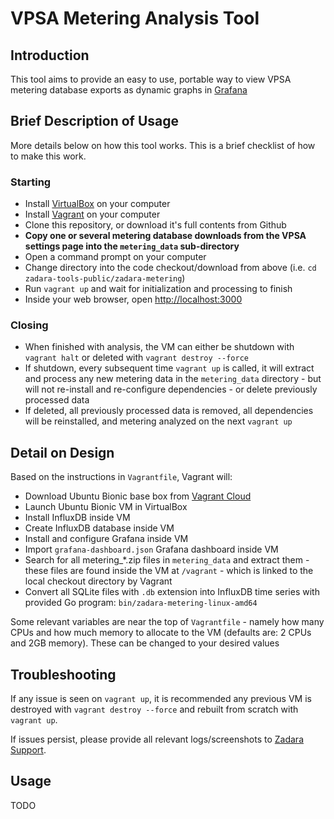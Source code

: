 # VPSA Metering Analysis Tool

## Introduction

This tool aims to provide an easy to use, portable way to view VPSA metering database exports as dynamic graphs in [Grafana](https://grafana.com/)

## Brief Description of Usage

More details below on how this tool works.  This is a brief checklist of how to make this work.

### Starting
- Install [VirtualBox](https://www.virtualbox.org/) on your computer
- Install [Vagrant](https://www.vagrantup.com/) on your computer
- Clone this repository, or download it's full contents from Github
- **Copy one or several metering database downloads from the VPSA settings page into the `metering_data` sub-directory**
- Open a command prompt on your computer
- Change directory into the code checkout/download from above (i.e. `cd zadara-tools-public/zadara-metering`)
- Run `vagrant up` and wait for initialization and processing to finish
- Inside your web browser, open [http://localhost:3000](http://localhost:3000)

### Closing
- When finished with analysis, the VM can either be shutdown with `vagrant halt` or deleted with `vagrant destroy --force`
- If shutdown, every subsequent time `vagrant up` is called, it will extract and process any new metering data in the `metering_data` directory - but will not re-install and re-configure dependencies - or delete previously processed data
- If deleted, all previously processed data is removed, all dependencies will be reinstalled, and metering analyzed on the next `vagrant up`

## Detail on Design

Based on the instructions in `Vagrantfile`, Vagrant will:

- Download Ubuntu Bionic base box from [Vagrant Cloud](https://app.vagrantup.com/boxes/search)
- Launch Ubuntu Bionic VM in VirtualBox
- Install InfluxDB inside VM
- Create InfluxDB database inside VM
- Install and configure Grafana inside VM
- Import `grafana-dashboard.json` Grafana dashboard inside VM
- Search for all metering_*.zip files in `metering_data` and extract them - these files are found inside the VM at `/vagrant` - which is linked to the local checkout directory by Vagrant
- Convert all SQLite files with `.db` extension into InfluxDB time series with provided Go program: `bin/zadara-metering-linux-amd64`

Some relevant variables are near the top of `Vagrantfile` - namely how many CPUs and how much memory to allocate to the VM (defaults are: 2 CPUs and 2GB memory).  These can be changed to your desired values

## Troubleshooting

If any issue is seen on `vagrant up`, it is recommended any previous VM is destroyed with `vagrant destroy --force` and rebuilt from scratch with `vagrant up`.

If issues persist, please provide all relevant logs/screenshots to [Zadara Support](https://www.zadarastorage.com/company/contact-us/).

## Usage

TODO